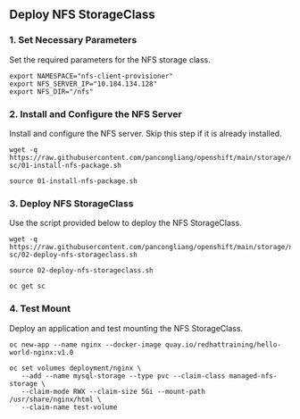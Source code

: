 ## Deploy NFS StorageClass

### 1. Set Necessary Parameters
Set the required parameters for the NFS storage class.

```
export NAMESPACE="nfs-client-provisioner"
export NFS_SERVER_IP="10.184.134.128"
export NFS_DIR="/nfs"
```

### 2. Install and Configure the NFS Server
Install and configure the NFS server. Skip this step if it is already installed.

```
wget -q https://raw.githubusercontent.com/pancongliang/openshift/main/storage/nfs-sc/01-install-nfs-package.sh

source 01-install-nfs-package.sh
```

### 3. Deploy NFS StorageClass
Use the script provided below to deploy the NFS StorageClass.

```
wget -q https://raw.githubusercontent.com/pancongliang/openshift/main/storage/nfs-sc/02-deploy-nfs-storageclass.sh

source 02-deploy-nfs-storageclass.sh

oc get sc
```

### 4. Test Mount
Deploy an application and test mounting the NFS StorageClass.

```
oc new-app --name nginx --docker-image quay.io/redhattraining/hello-world-nginx:v1.0

oc set volumes deployment/nginx \
   --add --name mysql-storage --type pvc --claim-class managed-nfs-storage \
   --claim-mode RWX --claim-size 5Gi --mount-path /usr/share/nginx/html \
   --claim-name test-volume
```

